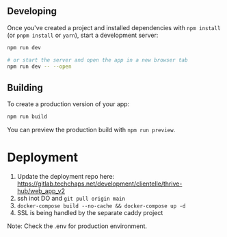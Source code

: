 
## Developing

Once you've created a project and installed dependencies with `npm install` (or `pnpm install` or `yarn`), start a development server:

```bash
npm run dev

# or start the server and open the app in a new browser tab
npm run dev -- --open
```

## Building

To create a production version of your app:

```bash
npm run build
```

You can preview the production build with `npm run preview`.

# Deployment
1. Update the deployment repo here: https://gitlab.techchaps.net/development/clientelle/thrive-hub/web_app_v2
2. ssh inot DO and `git pull origin main`   
3. `docker-compose build --no-cache && docker-compose up -d`
4. SSL is being handled by the separate caddy project  

Note: Check the .env for production environment.